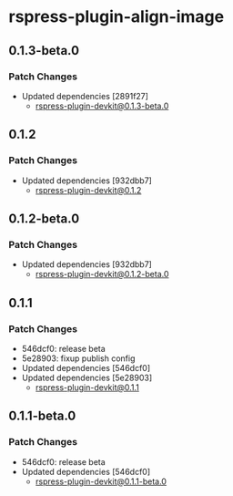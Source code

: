 # rspress-plugin-align-image

## 0.1.3-beta.0

### Patch Changes

- Updated dependencies [2891f27]
  - rspress-plugin-devkit@0.1.3-beta.0

## 0.1.2

### Patch Changes

- Updated dependencies [932dbb7]
  - rspress-plugin-devkit@0.1.2

## 0.1.2-beta.0

### Patch Changes

- Updated dependencies [932dbb7]
  - rspress-plugin-devkit@0.1.2-beta.0

## 0.1.1

### Patch Changes

- 546dcf0: release beta
- 5e28903: fixup publish config
- Updated dependencies [546dcf0]
- Updated dependencies [5e28903]
  - rspress-plugin-devkit@0.1.1

## 0.1.1-beta.0

### Patch Changes

- 546dcf0: release beta
- Updated dependencies [546dcf0]
  - rspress-plugin-devkit@0.1.1-beta.0
